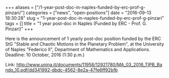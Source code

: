 +++
aliases = ["/1-year-post-doc-in-naples-funded-by-erc-prof-g-pinzari/"]
categories = ["news", "open-positions"]
date = "2016-09-13 18:30:28"
slug = "1-year-post-doc-in-naples-funded-by-erc-prof-g-pinzari"
tags = []
title = "1 year post-doc in Naples (Funded by ERC - Prof. G. Pinzari)"
+++

Here is the announcement of 1 yearly post-doc position funded by the ERC
StG "Stable and Chaotic Motions in the Planetary Problem", at the
University of Naples "Federico II", Department of Mathematics and
Applications. Deadline: 10 October, 2016 (1:30 p.m.)

Link: <http://www.unina.it/documents/11958/12921780/MA_03_2016_TIPB_Bando_10.pdf/dd341992-dbdc-4562-8e2a-47fe6ff92bfb>
